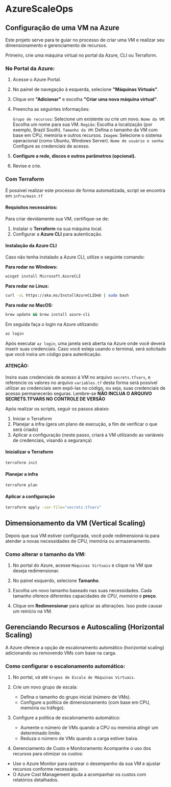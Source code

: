 # AzureScaleOps
## Configuração de uma VM na Azure
Este projeto serve para te guiar no processo de criar uma VM e realizar seu dimensionamento e gerenciamento de recursos.

Primeiro, crie uma máquina virtual no portal da Azure, CLI ou Terraform.

### **No Portal da Azure:**

1. Acesse o Azure Portal.

2. No painel de navegação à esquerda, selecione **"Máquinas Virtuais"**.

3. Clique em **"Adicionar"** e escolha **"Criar uma nova máquina virtual"**.

4. Preencha as seguintes informações:

    `Grupo de recursos`: Selecione um existente ou crie um novo.
    `Nome da VM`: Escolha um nome para sua VM.
    `Região`: Escolha a localização (por exemplo, Brazil South).
    `Tamanho da VM`: Defina o tamanho da VM com base em CPU, memória e outros recursos.
    `Imagem`: Selecione o sistema operacional (como Ubuntu, Windows Server).
    `Nome de usuário e senha`: Configure as credenciais de acesso.
5. **Configure a rede, discos e outros parâmetros (opcional).**

6. Revise e crie.

### Com Terraform
É possível realizar este processo de forma automatizada, script se encontra em `infra/main.tf`

#### Requisitos necessários:

Para criar devidamente sua VM, certifique-se de:
1. Instalar o **Terraform** na sua máquina local.
2. Configurar a **Azure CLI** para autenticação.

#### Instalação da Azure CLI

Caso não tenha instalado a Azure CLI, utilize o seguinte comando:

**Para rodar no Windows:**
```bash
winget install Microsoft.AzureCLI
```

**Para rodar no Linux:**
```bash
curl -sL https://aka.ms/InstallAzureCLIDeb | sudo bash
```

**Para rodar no MacOS:**
```bash
brew update && brew install azure-cli
```

Em seguida faça o login na Azure utilizando:

```bash
az login
```

Após executar `az login`, uma janela será aberta na Azure onde você deverá inserir suas credenciais. Caso você esteja usando o terminal, será solicitado que você insira um código para autenticação.

#### ATENÇÃO:
Insira suas credenciais de acesso à VM no arquivo `secrets.tfvars`, e referencie os valores no arquivo `variables.tf` desta forma será possível utilizar as credenciais sem expô-las no código, ou seja, suas credenciais de acesso permanecerão seguras. Lembre-se **NÃO INCLUA O ARQUIVO SECRETS.TFVARS NO CONTROLE DE VERSÃO**

Após realizar os scripts, seguir os passos abaixo:
1. Iniciar o Terraform
2. Planejar a infra (gera um plano de execução, a fim de verificar o que será criado)
3. Aplicar a configuração (neste passo, criará a VM utilizando as variáveis de credenciais, visando a segurança)

#### Inicializar o Terraform
```bash
terraform init
```

#### Planejar a infra
```bash
terraform plan
```

#### Aplicar a configuração
```bash
terraform apply -var-file="secrets.tfvars"
```
## Dimensionamento da VM (Vertical Scaling)
Depois que sua VM estiver configurada, você pode redimensioná-la para atender a novas necessidades de CPU, memória ou armazenamento.

### Como alterar o tamanho da VM:

1. No portal do Azure, acesse `Máquinas Virtuais` e clique na VM que deseja redimensionar.

2. No painel esquerdo, selecione **Tamanho**.

3. Escolha um novo tamanho baseado nas suas necessidades.
Cada tamanho oferece diferentes capacidades de *CPU*, *memória* e **preço**.

4. Clique em **Redimensionar** para aplicar as alterações. Isso pode causar um reinício na VM.

## Gerenciando Recursos e Autoscaling (Horizontal Scaling)
A Azure oferece a opção de escalonamento automático (horizontal scaling) adicionando ou removendo VMs com base na carga.

### Como configurar o escalonamento automático:

1. No portal, vá até `Grupos de Escala de Máquinas Virtuais`.

2. Crie um novo grupo de escala:
    - Defina o tamanho do grupo inicial (número de VMs).
    - Configure a política de dimensionamento (com base em CPU, memória ou tráfego).

3. Configure a política de escalonamento automático:
    - Aumente o número de VMs quando a CPU ou memória atingir um determinado limite.
    - Reduza o número de VMs quando a carga estiver baixa.

4. Gerenciamento de Custo e Monitoramento
Acompanhe o uso dos recursos para otimizar os custos:
 - Use o Azure Monitor para rastrear o desempenho da sua VM e ajustar recursos conforme necessário.
 - O Azure Cost Management ajuda a acompanhar os custos com relatórios detalhados.